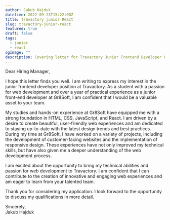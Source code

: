 ```yaml
---
author: Jakub Hajduk
datetime: 2022-09-23T15:22:00Z
title: Travactory junior React
slug: travactory-junior-react
featured: true
draft: false
tags:
  - junior
  - react
ogImage: ""
description: Covering letter for Travactory Junior Frontend Developer Position
---
```


Dear Hiring Manager,

I hope this letter finds you well. I am writing to express my interest in the junior frontend developer position at Travactory. As a student with a passion for web development and over a year of practical experience as a junior front-end developer at Gr8Soft, I am confident that I would be a valuable asset to your team.

My studies and hands-on experience at Gr8Soft have equipped me with a strong foundation in HTML, CSS, JavaScript, and React. I am driven by a desire to create beautiful, user-friendly web experiences and am dedicated to staying up-to-date with the latest design trends and best practices. During my time at Gr8Soft, I have worked on a variety of projects, including the development of customer-facing websites and the implementation of responsive design. These experiences have not only improved my technical skills, but have also given me a deeper understanding of the web development process.

I am excited about the opportunity to bring my technical abilities and passion for web development to Travactory. I am confident that I can contribute to the creation of innovative and engaging web experiences and am eager to learn from your talented team.

Thank you for considering my application. I look forward to the opportunity to discuss my qualifications in more detail.

Sincerely, <br>
Jakub Hajduk
